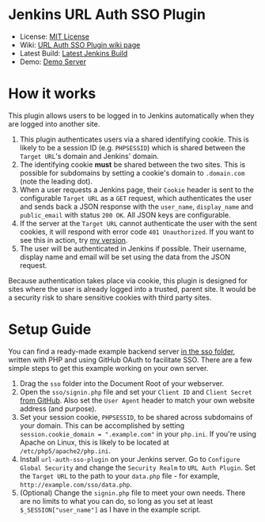 # Jenkins URL Auth SSO Plugin

- License: [MIT License](LICENSE.txt)
- Wiki: [URL Auth SSO Plugin wiki page](https://wiki.jenkins-ci.org/display/JENKINS/URL+Auth+SSO+Plugin)
- Latest Build: [Latest Jenkins Build](https://ci.pgmann.cf/job/url-auth-sso-plugin/lastSuccessfulBuild)
- Demo: [Demo Server](https://ci.pgmann.cf/)

# How it works

This plugin allows users to be logged in to Jenkins automatically when they are logged into another site.

1. This plugin authenticates users via a shared identifying cookie. This is likely to be a session ID (e.g. `PHPSESSID`) which is shared between the `Target URL`'s domain and Jenkins' domain.
2. The identifying cookie **must** be shared between the two sites. This is possible for subdomains by setting a cookie's domain to `.domain.com` (note the leading dot).
3. When a user requests a Jenkins page, their `Cookie` header is sent to the configurable `Target URL` as a `GET` request, which authenticates the user and sends back a JSON response with the `user_name`, `display_name` and `public_email` with status `200 OK`. All JSON keys are configurable.
4. If the server at the `Target URL` cannot authenticate the user with the sent cookies, it will respond with error code `401 Unauthorized`. If you want to see this in action, try [my version](https://pgmann.cf/sso/data).
5. The user will be authenticated in Jenkins if possible. Their username, display name and email will be set using the data from the JSON request.

Because authentication takes place via cookie, this plugin is designed for sites where the user is already logged into a trusted, parent site. It would be a security risk to share sensitive cookies with third party sites.

# Setup Guide

You can find a ready-made example backend server [in the sso folder](sso), written with PHP and using GitHub OAuth to facilitate SSO. There are a few simple steps to get this example working on your own server.

1. Drag the `sso` folder into the Document Root of your webserver.
2. Open the `sso/signin.php` file and set your `Client ID` and `Client Secret` [from GitHub](https://github.com/settings/developers). Also set the `User Agent` header to match your own website address (and purpose).
3. Set your session cookie, `PHPSESSID`, to be shared across subdomains of your domain. This can be accomplished by setting `session.cookie_domain = ".example.com"` in your `php.ini`. If you're using Apache on Linux, this is likely to be located at `/etc/php5/apache2/php.ini`.
4. Install `url-auth-sso-plugin` on your Jenkins server. Go to `Configure Global Security` and change the `Security Realm` to `URL Auth Plugin`. Set the `Target URL` to the path to your `data.php` file - for example, `http://example.com/sso/data.php`.
5. (Optional) Change the `signin.php` file to meet your own needs. There are no limits to what you can do, so long as you set at least `$_SESSION["user_name"]` as I have in the example script.